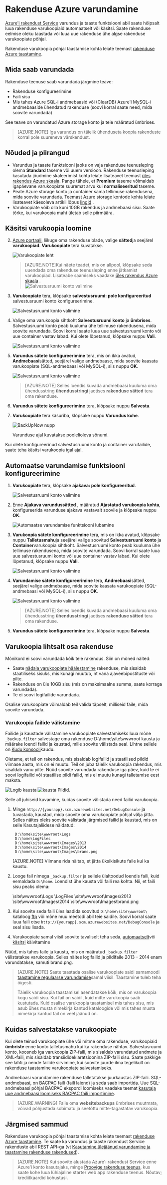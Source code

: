<properties 
    pageTitle="Rakenduse Azure varundamine" 
    description="Saate teada, kuidas teie rakendused teenuses Azure rakenduse varundamiseks." 
    services="app-service" 
    documentationCenter="" 
    authors="cephalin" 
    manager="wpickett" 
    editor="jimbe"/>

<tags 
    ms.service="app-service" 
    ms.workload="na" 
    ms.tgt_pltfrm="na" 
    ms.devlang="na" 
    ms.topic="article" 
    ms.date="07/06/2016" 
    ms.author="cephalin"/>

# <a name="back-up-your-app-in-azure"></a>Rakenduse Azure varundamine


[Azure'i rakendust Service](../app-service/app-service-value-prop-what-is.md) varundus ja taaste funktsiooni abil saate hõlpsalt luua rakenduse varukoopiaid automaatselt või käsitsi. Saate rakenduse eelmise oleku taastada või luua uue rakenduse ühe algse rakenduse varukoopiate põhjal. 

Rakenduse varukoopia põhjal taastamise kohta leiate teemast [rakenduse Azure taastamine](web-sites-restore.md).

<a name="whatsbackedup"></a>
## <a name="what-gets-backed-up"></a>Mida saab varundada 
Rakenduse teenuse saab varundada järgmine teave:

* Rakenduse konfigureerimine
* Faili sisu
* Mis tahes Azure SQL-i andmebaasid või (ClearDB) Azure'i MySQL-i andmebaaside ühendatud rakenduse (soovi korral saate need, mida soovite varundada)

See teave on varundatud Azure storage konto ja teie määratud ümbrises. 

> [AZURE.NOTE] Iga varundus on täielik ühenduseta koopia rakenduste korral pole suureneva värskendust.

<a name="requirements"></a>
## <a name="requirements-and-restrictions"></a>Nõuded ja piirangud

* Varundus ja taaste funktsiooni jaoks on vaja rakenduse teenusleping olema **Standard** taseme või uuem versioon. Rakenduse teenusleping kasutada jõudmine skaleerimist kohta leiate lisateavet teemast [üles rakendus Azure skaala](web-sites-scale.md). Pange tähele, et **Premium** taseme võimaldab igapäevane varukoopiate suuremat arvu kui **normaliseeritud** taseme.
* Peate Azure storage konto ja container sama tellimuse rakendusena, mida soovite varundada. Teemast Azure storage kontode kohta leiate lisateavet käesoleva artikli lõpus [lingid](#moreaboutstorage) .
* Varukoopiate võib olla kuni 10GB rakendus ja andmebaasi sisu. Saate tõrke, kui varukoopia maht ületab selle piirmäära. 

<a name="manualbackup"></a>
## <a name="create-a-manual-backup"></a>Käsitsi varukoopia loomine

2. [Azure portaali](https://portal.azure.com), liikuge oma rakenduse blade, valige **sätted**ja seejärel **varukoopiad**. **Varukoopiate** tera kuvatakse.
    
    ![Varukoopiate leht][ChooseBackupsPage]

    >[AZURE.NOTE]Kui näete teadet, mis on allpool, klõpsake seda uuendada oma rakenduse teenusleping enne jätkamist varukoopiad.
Lisateabe saamiseks vaadake [üles rakendus Azure skaala](web-sites-scale.md) .  
    >![Salvestusruumi konto valimine](./media/web-sites-backup/01UpgradePlan.png)

3. **Varukoopiate** tera, klõpsake **salvestusruumi: pole konfigureeritud** salvestusruumi konto konfigureerimine.

    ![Salvestusruumi konto valimine][ChooseStorageAccount]
    
4. Valige oma varukoopia sihtkoht **Salvestusruumi konto** ja **ümbrises**. Salvestusruumi konto peab kuuluma ühe tellimuse rakendusena, mida soovite varundada. Soovi korral saate luua uue salvestusruumi konto või uue container vastav labad. Kui olete lõpetanud, klõpsake nuppu **Vali**.
    
    ![Salvestusruumi konto valimine](./media/web-sites-backup/02ChooseStorageAccount1.png)
    
5. **Varundus sätete konfigureerimine** tera, mis on ikka avatud, **Andmebaasi**sätted, seejärel valige andmebaase, mida soovite kaasata varukoopiate (SQL-andmebaasi või MySQL-i), siis nuppu **OK**.  

    ![Salvestusruumi konto valimine](./media/web-sites-backup/03ConfigureDatabase.png)

    > [AZURE.NOTE]  Selles loendis kuvada andmebaasi kuuluma oma ühendusstring **ühendusstringi** jaotises **rakenduse sätted** tera oma rakenduse.

6. **Varundus sätete konfigureerimine** tera, klõpsake nuppu **Salvesta**.  

7. **Varukoopiate** tera käsuriba, klõpsake nuppu **Varundus kohe**.
    
    ![BackUpNow nupp][BackUpNow]
    
    Varunduse ajal kuvatakse poolelioleva sõnumi.

Kui olete konfigureerinud salvestusruumi konto ja container varufailide, saate teha käsitsi varukoopia igal ajal.  

<a name="automatedbackups"></a>
## <a name="configure-automated-backups"></a>Automaatse varundamise funktsiooni konfigureerimine

1. **Varukoopiate** tera, klõpsake **ajakava: pole konfigureeritud**. 

    ![Salvestusruumi konto valimine](./media/web-sites-backup/05ScheduleBackup.png)
    
1. Enne **Ajakava varundussätted** , määratud **Ajastatud varukoopia** **kohta**, konfigureerida varunduse ajakava vastavalt soovile ja klõpsake nuppu **OK**.
    
    ![Automaatse varundamise funktsiooni lubamine][SetAutomatedBackupOn]
    
4. **Varukoopia sätete konfigureerimine** tera, mis on ikka avatud, klõpsake nuppu **Talletusmahu**ja seejärel valige soovitud **Salvestusruumi konto** ja **Container**varukoopia sihtkoht. Salvestusruumi konto peab kuuluma ühe tellimuse rakendusena, mida soovite varundada. Soovi korral saate luua uue salvestusruumi konto või uue container vastav labad. Kui olete lõpetanud, klõpsake nuppu **Vali**.
    
    ![Salvestusruumi konto valimine](./media/web-sites-backup/02ChooseStorageAccount1.png)
    
5. **Varundamise sätete konfigureerimine** tera, **Andmebaasi**sätted, seejärel valige andmebaase, mida soovite kaasata varukoopiate (SQL-andmebaasi või MySQL-i), siis nuppu **OK**.  

    ![Salvestusruumi konto valimine](./media/web-sites-backup/03ConfigureDatabase.png)

    > [AZURE.NOTE]  Selles loendis kuvada andmebaasi kuuluma oma ühendusstring **ühendusstringi** jaotises **rakenduse sätted** tera oma rakenduse.

6. **Varundus sätete konfigureerimine** tera, klõpsake nuppu **Salvesta**.  

<a name="partialbackups"></a>
## <a name="backup-just-part-of-your-app"></a>Varukoopia lihtsalt osa rakenduse

Mõnikord ei soovi varundada kõik teie rakendus. Siin on mõned näited:

-   Saate [nädala varukoopiate häälestamine](web-sites-backup.md#configure-automated-backups) rakenduse, mis sisaldab staatiliseks sisuks, mis kunagi muutub, nt vana ajaveebipostituste või pilte.
-   Rakenduse on üle 10GB sisu (mis on maksimaalne summa, saate korraga varundada).
-   Te ei soovi logifailide varundada.

Osalise varukoopiate võimaldab teil valida täpselt, milliseid faile, mida soovite varundada.

### <a name="exclude-files-from-your-backup"></a>Varukoopia failide välistamine

Failide ja kaustade välistamine varukoopiate salvestamiseks luua mõne `_backup.filter` salvestage oma rakenduse D:\home\site\wwwroot kausta ja määrake loendi failid ja kaustad, mille soovite välistada seal. Lihtne sellele on [Kudu konsooli](https://github.com/projectkudu/kudu/wiki/Kudu-console)kaudu. 

Oletame, et teil on rakendus, mis sisaldab logifailid ja staatilised pildid viimase aasta, mis on ei muutu. Teil on juba täielik varukoopia rakendus, mis sisaldab vanu pilte. Nüüd soovite varundada rakenduse iga päev, kuid te ei soovi logifailid või staatilise pildi failid, mis ei muutu kunagi talletamise eest maksta.

![Logib kausta][LogsFolder]
![kausta Pildid.][ImagesFolder]
    
Selle all juhiseid kuvamine, kuidas soovite välistada need failid varukoopia.

1. Minge `http://{yourapp}.scm.azurewebsites.net/DebugConsole` ja tuvastada, kaustad, mida soovite oma varukoopiate põhjal välja jätta. Selles näites oleks soovite välistada järgmised failid ja kaustad, mis on selle Kasutajaliidese näidatud:

        D:\home\site\wwwroot\Logs
        D:\home\LogFiles
        D:\home\site\wwwroot\Images\2013
        D:\home\site\wwwroot\Images\2014
        D:\home\site\wwwroot\Images\brand.png

    [AZURE.NOTE] Viimane rida näitab, et jätta üksikisikute faile kui ka kaustu.

2. Looge fail nimega `_backup.filter` ja sellele ülaltoodud loendis faili, kuid eemaldada `D:\home`. Loendist ühe kausta või faili rea kohta. Nii, et faili sisu peaks olema:

    \site\wwwroot\Logs \LogFiles \site\wwwroot\Images\2013 \site\wwwroot\Images\2014 \site\wwwroot\Images\brand.png

3. Kui soovite seda faili üles laadida soovitud `D:\home\site\wwwroot\` kataloog [ftp](web-sites-deploy.md#ftp) või mõne muu meetodi abil teie saidile. Soovi korral saate luua faili otse `http://{yourapp}.scm.azurewebsites.net/DebugConsole` ja seal sisu lisada.

4. Varukoopiate samal viisil soovite tavaliselt teha seda, [automaatselt](#configure-automated-backups)või [käsitsi](#create-a-manual-backup) käivitamine

Nüüd, mis tahes faile ja kaustu, mis on määratud `_backup.filter` välistatakse varukoopia. Selles näites logifailid ja pildifaile 2013 – 2014 enam varundatakse, samuti brand.png.

>[AZURE.NOTE] Saate taastada osalise varukoopiate saidi samamoodi [taastamine regulaarse varundamise](web-sites-restore.md)samal viisil. Taastamine tuleb teha õigesti.
>
>Täielik varukoopia taastamisel asendatakse kõik, mis on varukoopia kogu saidi sisu. Kui fail on saidil, kuid mitte varukoopia saab kustutada. Kuid osalise varukoopia taastamisel mis tahes sisu, mis asub ühes musta nimekirja kantud kataloogide või mis tahes musta nimekirja kantud fail on veel jäänud on.

<a name="aboutbackups"></a>

## <a name="how-backups-are-stored"></a>Kuidas salvestatakse varukoopiate

Kui olete teinud varukoopiate ühe või mitme oma rakenduse, varukoopiaid **ümbriste** enne konto talletusmahu kui ka rakenduse nähtav. Salvestusruumi konto, koosneb iga varukoopia ZIP-faili, mis sisaldab varundatud andmete ja XML-faili, mis sisaldab transiidideklaratsioonina ZIP-faili sisu. Saate pakkige see lahti ja nende failide sirvimine, kui soovite juurde ilma tegelikult on rakenduse taastamine varukoopiate salvestamiseks.

Andmebaasi varundamine rakenduse talletatakse juurkaustas ZIP-faili. SQL-andmebaasi, on BACPAC faili (faili laiend) ja seda saab importida. Uue SQL-andmebaasi põhjal BACPAC ekspordi loomiseks vaadake teemat [kasutaja uue andmebaasi loomiseks BACPAC faili importimine](http://technet.microsoft.com/library/hh710052.aspx).

> [AZURE.WARNING] Faile oma **websitebackups** ümbrises muutmata, võivad põhjustada sobimatu ja seetõttu mitte-tagastatav varukoopia.

<a name="nextsteps"></a>
## <a name="next-steps"></a>Järgmised sammud
Rakenduse varukoopia põhjal taastamise kohta leiate teemast [rakenduse Azure taastamine](web-sites-restore.md). Te saate ka varundus ja taaste rakendust Service rakenduste abil REST API-ga (vt [Kasutamine ülejäänud varundamine ja taastamine rakenduse rakendused](websites-csm-backup.md)).

>[AZURE.NOTE] Kui soovite alustada Azure'i rakendust Service enne Azure'i konto kasutajaks, minge [Proovige rakenduse teenus](http://go.microsoft.com/fwlink/?LinkId=523751), kus saate kohe luua lühiajaline starter web app rakenduse teenus. Nõutav; krediitkaardid kohustusi.


<!-- IMAGES -->
[ChooseBackupsPage]: ./media/web-sites-backup/01ChooseBackupsPage.png
[ChooseStorageAccount]: ./media/web-sites-backup/02ChooseStorageAccount.png
[IncludedDatabases]: ./media/web-sites-backup/03IncludedDatabases.png
[BackUpNow]: ./media/web-sites-backup/04BackUpNow.png
[BackupProgress]: ./media/web-sites-backup/05BackupProgress.png
[SetAutomatedBackupOn]: ./media/web-sites-backup/06SetAutomatedBackupOn.png
[Frequency]: ./media/web-sites-backup/07Frequency.png
[StartDate]: ./media/web-sites-backup/08StartDate.png
[StartTime]: ./media/web-sites-backup/09StartTime.png
[SaveIcon]: ./media/web-sites-backup/10SaveIcon.png
[ImagesFolder]: ./media/web-sites-backup/11Images.png
[LogsFolder]: ./media/web-sites-backup/12Logs.png
[GhostUpgradeWarning]: ./media/web-sites-backup/13GhostUpgradeWarning.png
 
